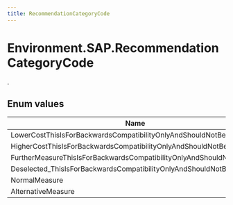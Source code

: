 ```yaml
---
title: RecommendationCategoryCode
---
```


# Environment.SAP.RecommendationCategoryCode

.

## Enum values

| Name            | Description                                                    |
|-----------------|----------------------------------------------------------------|
| LowerCostThisIsForBackwardsCompatibilityOnlyAndShouldNotBeUsed |  -  |
| HigherCostThisIsForBackwardsCompatibilityOnlyAndShouldNotBeUsed |  -  |
| FurtherMeasureThisIsForBackwardsCompatibilityOnlyAndShouldNotBeUsed |  -  |
| Deselected_ThisIsForBackwardsCompatibilityOnlyAndShouldNotBeUsed |  -  |
| NormalMeasure |  -  |
| AlternativeMeasure |  -  |


